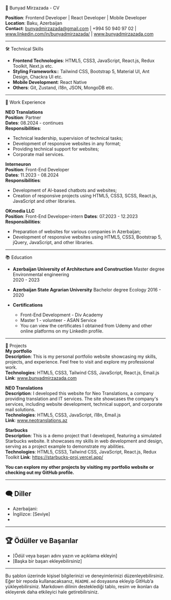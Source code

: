 📄 Bunyad Mirzazada - CV

**Position**: Frontend Developer | React Developer | Mobile Developer 
**Location**: Baku, Azerbaijan  
**Contact**: bunyadmirzazada@gmail.com | +994 50 940 97 02 | www.linkedin.com/in/bunyadmirzazada/ | www.bunyadmirzazada.com  

---

🛠️ Technical Skills  
- **Frontend Technologies**: HTML5, CSS3, JavaScript, React.js, Redux Toolkit, Next.js etc.
- **Styling Frameworks:**: Tailwind CSS, Bootstrap 5, Material UI, Ant Design, Chackra UI etc.  
- **Mobile Development**: React Native  
- **Others**: Git, Zustand, i18n, JSON, MongoDB etc. 

---

💼 Work Experience  

**NEO Translations**  
**Position**: Partner  
**Dates**: 08.2024 - continues  
**Responsibilities**:  
- Technical leadership, supervision of technical tasks;  
- Development of responsive websites in any format;
- Providing technical support for websites;
- Corporate mail services. 

**Interneuron**  
**Position**: Front-End Developer  
**Dates**: 11.2023 - 08.2024  
**Responsibilities**:  
- Development of AI-based chatbots and websites;  
- Creation of responsive projects using HTML5, CSS3, SCSS, React.js, JavaScript and other libraries.

**OKmedia LLC**  
**Position**: Front-End Developer-intern 
**Dates**: 07.2023 - 12.2023  
**Responsibilities**:  
- Preparation of websites for various companies in Azerbaijan;  
- Development of responsive websites using HTML5, CSS3, Bootstrap 5, jQuery, JavaScript, and other libraries.  

---

📚 Education  

- **Azerbaijan University of Architecture and Construction**
  Master degree
  Environmental engineering  
  2020 - 2023
  
- **Azerbaijan State Agrarian University**
  Bachelor degree
  Ecology 
  2016 - 2020

- **Certifications**  
  - Front-End Development - Div Academy  
  - Master 1 - volunteer - ASAN Service
  - You can view the certificates I obtained from Udemy and other online platforms on my LinkedIn profile.  

---

🌟 Projects  
**My portfolio**  
**Description**: This is my personal portfolio website showcasing my skills, projects, and experience. Feel free to visit and explore my professional work.  
**Technologies**: HTML5, CSS3, Tailwind CSS, JavaScript, React.js, Email.js  
**Link**: www.bunyadmirzazada.com  

**NEO Translations**  
**Description**: I developed this website for Neo Translations, a company providing translation and IT services. The site showcases the company's services, including website development, technical support, and corporate mail solutions.  
**Technologies**: HTML5, CSS3, JavaScript, i18n, Email.js  
**Link**: www.neotranslations.az  

**Starbucks**  
**Description**: This is a demo project that I developed, featuring a simulated Starbucks website. It showcases my skills in web development and design, serving as a project example to demonstrate my abilities.  
**Technologies**: HTML5, CSS3, Tailwind CSS, JavaScript, React.js, Redux Toolkit
**Link**: https://starbucks-proj.vercel.app/  

**You can explore my other projects by visiting my portfolio website or checking out my GitHub profile.**

---

## 🗨️ Diller  
- Azerbaijani:   
- İngilizce: [Seviye]  
- [Diğer diller]: [Seviye]  

---

## 🏆 Ödüller ve Başarılar  
- [Ödül veya başarı adını yazın ve açıklama ekleyin]  
- [Başka bir başarı ekleyebilirsiniz]  

---

Bu şablon üzerinde kişisel bilgilerinizi ve deneyimlerinizi düzenleyebilirsiniz. Eğer bir repoda kullanacaksanız, `README.md` dosyasına ekleyip GitHub’a yükleyebilirsiniz. Markdown dilinin desteklediği tablo, resim ve ikonları da ekleyerek daha etkileyici hale getirebilirsiniz.
